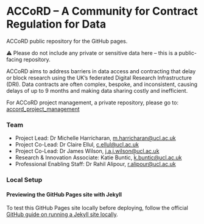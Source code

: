 # ACCoRD – A Community for Contract Regulation for Data

ACCoRD public repository for the GitHub pages.

⚠️ Please do not include any private or sensitive data here – this is a public-facing repository.

ACCoRD aims to address barriers in data access and contracting that delay or block research using the UK’s federated Digital Research Infrastructure (DRI). Data contracts are often complex, bespoke, and inconsistent, causing delays of up to 9 months and making data sharing costly and inefficient.

For ACCoRD project management, a private repository, please go to: [accord_project_management](https://github.com/UCL-ARC/accord_project_management)

### Team

- Project Lead: Dr Michelle Harricharan, [m.harricharan@ucl.ac.uk](mailto:m.harricharan@ucl.ac.uk)
- Project Co-Lead: Dr Claire Ellul, [c.ellul@ucl.ac.uk](mailto:c.ellul@ucl.ac.uk)
- Project Co-Lead: Dr James Wilson, [j.a.j.wilson@ucl.ac.uk](mailto:j.a.j.wilson@ucl.ac.uk)
- Research & Innovation Associate: Katie Buntic, [k.buntic@ucl.ac.uk](mailto:k.buntic@ucl.ac.uk)
- Professional Enabling Staff: Dr Rahil Alipour, [r.alipour@ucl.ac.uk](mailto:r.alipour@ucl.ac.uk)

### Local Setup

#### Previewing the GitHub Pages site with Jekyll

To test this GitHub Pages site locally before deploying, follow the official  
[GitHub guide on running a Jekyll site locally](https://docs.github.com/en/pages/setting-up-a-github-pages-site-with-jekyll/testing-your-github-pages-site-locally-with-jekyll).
